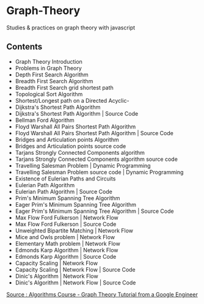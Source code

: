 # Graph-Theory

Studies & practices on graph theory with javascript


## Contents 



-  Graph Theory Introduction
-  Problems in Graph Theory
-  Depth First Search Algorithm
-  Breadth First Search Algorithm
-  Breadth First Search grid shortest path
-  Topological Sort Algorithm
-  Shortest/Longest path on a Directed Acyclic- 
-  Dijkstra's Shortest Path Algorithm
-  Dijkstra's Shortest Path Algorithm | Source Code
-  Bellman Ford Algorithm
-  Floyd Warshall All Pairs Shortest Path Algorithm
-  Floyd Warshall All Pairs Shortest Path Algorithm | Source Code
-  Bridges and Articulation points Algorithm
-  Bridges and Articulation points source code
-  Tarjans Strongly Connected Components algorithm
-  Tarjans Strongly Connected Components algorithm source code
-  Travelling Salesman Problem | Dynamic Programming
-  Travelling Salesman Problem source code | Dynamic Programming
-  Existence of Eulerian Paths and Circuits
-  Eulerian Path Algorithm
-  Eulerian Path Algorithm | Source Code
-  Prim's Minimum Spanning Tree Algorithm
-  Eager Prim's Minimum Spanning Tree Algorithm
-  Eager Prim's Minimum Spanning Tree Algorithm | Source Code
-  Max Flow Ford Fulkerson | Network Flow
-  Max Flow Ford Fulkerson | Source Code
-  Unweighted Bipartite Matching | Network Flow
-  Mice and Owls problem | Network Flow
-  Elementary Math problem | Network Flow
-  Edmonds Karp Algorithm | Network Flow
-  Edmonds Karp Algorithm | Source Code
-  Capacity Scaling | Network Flow
-  Capacity Scaling | Network Flow | Source Code
-  Dinic's Algorithm | Network Flow
-  Dinic's Algorithm | Network Flow | Source Code



[Source : Algorithms Course - Graph Theory Tutorial from a Google Engineer](https://www.youtube.com/watch?v=09_LlHjoEiY&t=2279s)
